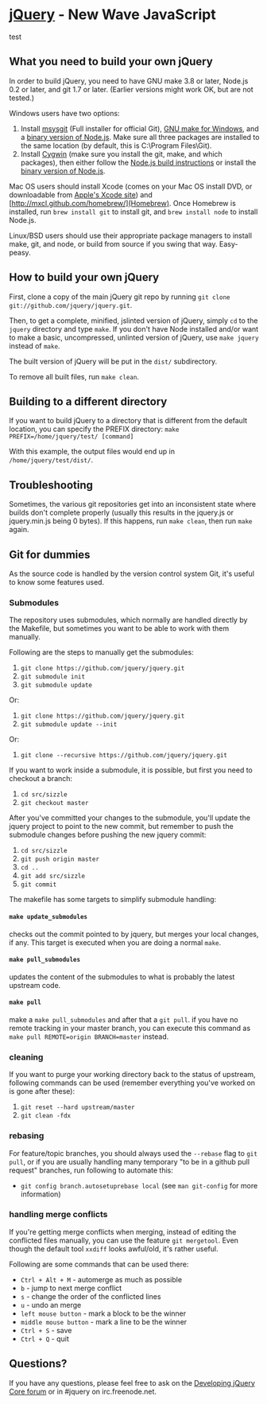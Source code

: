[jQuery](http://jquery.com/) - New Wave JavaScript
==================================================

test

What you need to build your own jQuery
--------------------------------------

In order to build jQuery, you need to have GNU make 3.8 or later, Node.js 0.2 or later, and git 1.7 or later.
(Earlier versions might work OK, but are not tested.)

Windows users have two options:

1. Install [msysgit](https://code.google.com/p/msysgit/) (Full installer for official Git),
   [GNU make for Windows](http://gnuwin32.sourceforge.net/packages/make.htm), and a
   [binary version of Node.js](http://node-js.prcn.co.cc/). Make sure all three packages are installed to the same
   location (by default, this is C:\Program Files\Git).
2. Install [Cygwin](http://cygwin.com/) (make sure you install the git, make, and which packages), then either follow
   the [Node.js build instructions](https://github.com/ry/node/wiki/Building-node.js-on-Cygwin-%28Windows%29) or install
   the [binary version of Node.js](http://node-js.prcn.co.cc/).

Mac OS users should install Xcode (comes on your Mac OS install DVD, or downloadable from
[Apple's Xcode site](http://developer.apple.com/technologies/xcode.html)) and
[http://mxcl.github.com/homebrew/](Homebrew). Once Homebrew is installed, run `brew install git` to install git,
and `brew install node` to install Node.js.

Linux/BSD users should use their appropriate package managers to install make, git, and node, or build from source
if you swing that way. Easy-peasy.


How to build your own jQuery
----------------------------

First, clone a copy of the main jQuery git repo by running `git clone git://github.com/jquery/jquery.git`.

Then, to get a complete, minified, jslinted version of jQuery, simply `cd` to the `jquery` directory and type
`make`. If you don't have Node installed and/or want to make a basic, uncompressed, unlinted version of jQuery, use
`make jquery` instead of `make`.

The built version of jQuery will be put in the `dist/` subdirectory.

To remove all built files, run `make clean`.


Building to a different directory
---------------------------------

If you want to build jQuery to a directory that is different from the default location, you can specify the PREFIX
directory: `make PREFIX=/home/jquery/test/ [command]`

With this example, the output files would end up in `/home/jquery/test/dist/`.


Troubleshooting
---------------

Sometimes, the various git repositories get into an inconsistent state where builds don't complete properly
(usually this results in the jquery.js or jquery.min.js being 0 bytes). If this happens, run `make clean`, then
run `make` again.

Git for dummies
---------------

As the source code is handled by the version control system Git, it's useful to know some features used.

### Submodules ###

The repository uses submodules, which normally are handled directly by the Makefile, but sometimes you want to
be able to work with them manually.

Following are the steps to manually get the submodules:

1. `git clone https://github.com/jquery/jquery.git`
2. `git submodule init`
3. `git submodule update`

Or:

1. `git clone https://github.com/jquery/jquery.git`
2. `git submodule update --init`

Or:

1. `git clone --recursive https://github.com/jquery/jquery.git`

If you want to work inside a submodule, it is possible, but first you need to checkout a branch:

1. `cd src/sizzle`
2. `git checkout master`

After you've committed your changes to the submodule, you'll update the jquery project to point to the new commit,
but remember to push the submodule changes before pushing the new jquery commit:

1. `cd src/sizzle`
2. `git push origin master`
3. `cd ..`
4. `git add src/sizzle`
5. `git commit`

The makefile has some targets to simplify submodule handling:

#### `make update_submodules` ####

checks out the commit pointed to by jquery, but merges your local changes, if any. This target is executed 
when you are doing a normal `make`.

#### `make pull_submodules` ####

updates the content of the submodules to what is probably the latest upstream code.

#### `make pull` ####

make a `make pull_submodules` and after that a `git pull`. if you have no remote tracking in your master branch, you can
execute this command as `make pull REMOTE=origin BRANCH=master` instead.

### cleaning ###

If you want to purge your working directory back to the status of upstream, following commands can be used (remember everything you've worked on is gone after these):

1. `git reset --hard upstream/master`
2. `git clean -fdx`

### rebasing ###

For feature/topic branches, you should always used the `--rebase` flag to `git pull`, or if you are usually handling many temporary "to be in a github pull request" branches, run following to automate this:

* `git config branch.autosetuprebase local` (see `man git-config` for more information)

### handling merge conflicts ###

If you're getting merge conflicts when merging, instead of editing the conflicted files manually, you can use the feature
`git mergetool`. Even though the default tool `xxdiff` looks awful/old, it's rather useful.

Following are some commands that can be used there:

* `Ctrl + Alt + M` - automerge as much as possible
* `b` - jump to next merge conflict
* `s` - change the order of the conflicted lines
* `u` - undo an merge
* `left mouse button` - mark a block to be the winner
* `middle mouse button` - mark a line to be the winner
* `Ctrl + S` - save
* `Ctrl + Q` - quit

Questions?
----------

If you have any questions, please feel free to ask on the
[Developing jQuery Core forum](http://forum.jquery.com/developing-jquery-core) or in #jquery on irc.freenode.net.
